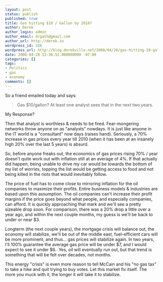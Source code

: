 ```yaml
---
layout: post
status: publish
published: true
title: Gas hitting $10 / Gallon by 2010?
author: Derek
author_login: admin
author_email: drgath@gmail.com
author_url: http://derek.io
wordpress_id: 316
wordpress_url: http://blog.derekville.net/2008/04/28/gas-hitting-10-gallon-by-2010/
date: 2008-04-28 12:36:52.000000000 -07:00
categories: []
tags:
- Politics
- gas
- economy
comments: []
---
```

So a friend emailed today and says:
<blockquote>Gas $10/gallon?  At least one analyst sees that in the next two years.</blockquote>
My Response?

Then that analyst is worthless &amp; needs to be fired.  Fear-mongering networks throw anyone on as "analysts" nowdays.  It is just like anyone in the IT world is a "consultant" now days (raises hand). Seriously, a 70% increase in gas prices every year till 2010 (when it has been at an insanely high 20% over the last 5 years) is absurd.

So, before anyone freaks out, the economics of gas prices rising 70% / year doesn't quite work out with inflation still at an average of 4%.  If that actually did happen, being unable to drive my car would be towards the bottom of my list of worries, topping the list would be getting access to food and not being killed in the riots that would inevitably follow.

The price of fuel has to come close to mirroring inflation for the oil companies to maximize their profits.  Entire business models &amp; industries are based upon this assumption.  The oil companies can't increase their profit margins if the price goes beyond what people, and especially companies, can afford.  It is quickly approaching that mark and we'll see a pretty sizeable drop soon.  For comparison, there was a 20% drop a little over a year ago, and within the next couple months, my guess is we'll be back to under or near $3.

Longterm (the next couple years), the mortgage crisis will balance out, the economy will stabilize, we'll be out of the middle east, fuel-efficient cars will be more prominent, and thus... gas prices will stabilize again.  In two years, I'll 100% guarantee the average gas price will be under $7, and I would expect to see it under $6.   Yes, oil will eventually run out, but that trend is something that will be felt over decades, not months.

This energy "crisis" is even more reason to tell McCain and his "no gas tax" to take a hike and quit trying to buy votes.  Let this market fix itself.  The more you muck with it, the longer it will take it to stabilize.
